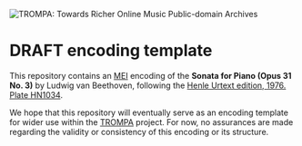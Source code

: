 ![TROMPA: Towards Richer Online Music Public-domain Archives](https://trompamusic.eu/sites/default/files/top-bar-logo_0_0.png)

# DRAFT encoding template

This repository contains an [MEI](https://music-encoding.org) encoding of the **Sonata for Piano (Opus 31 No. 3)** by Ludwig van Beethoven, 
following the [Henle Urtext edition, 1976. Plate HN1034](https://imslp.org/wiki/Special:ReverseLookup/621762).

We hope that this repository will eventually serve as an encoding template for wider use within the [TROMPA](https://trompamusic.eu) project. 
For now, no assurances are made regarding the validity or consistency of this encoding or its structure. 
